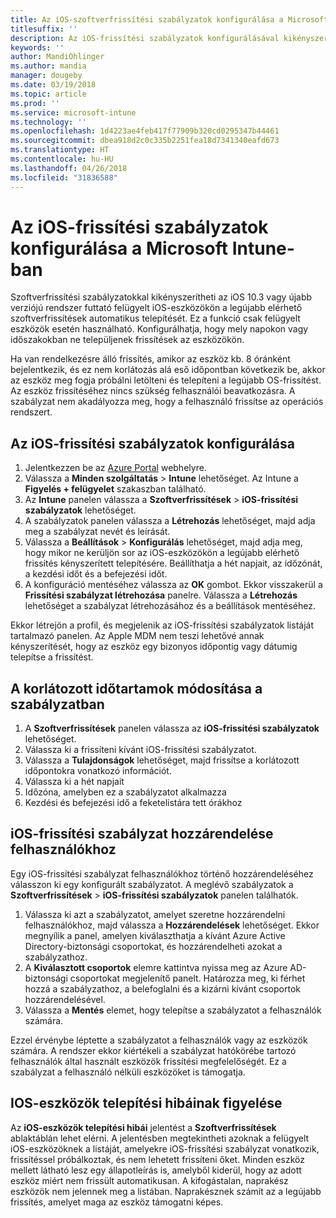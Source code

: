 ```yaml
---
title: Az iOS-szoftverfrissítési szabályzatok konfigurálása a Microsoft Intune-ban
titlesuffix: ''
description: Az iOS-frissítési szabályzatok konfigurálásával kikényszeríti a felügyelt iOS-eszközökön a legújabb elérhető szoftverfrissítések automatikus telepítését.
keywords: ''
author: MandiOhlinger
ms.author: mandia
manager: dougeby
ms.date: 03/19/2018
ms.topic: article
ms.prod: ''
ms.service: microsoft-intune
ms.technology: ''
ms.openlocfilehash: 1d4223ae4feb417f77909b320cd0295347b44461
ms.sourcegitcommit: dbea918d2c0c335b2251fea18d7341340eafd673
ms.translationtype: HT
ms.contentlocale: hu-HU
ms.lasthandoff: 04/26/2018
ms.locfileid: "31836588"
---
```

# <a name="configure-ios-update-policies-in-microsoft-intune"></a>Az iOS-frissítési szabályzatok konfigurálása a Microsoft Intune-ban

Szoftverfrissítési szabályzatokkal kikényszerítheti az iOS 10.3 vagy újabb verziójú rendszer futtató felügyelt iOS-eszközökön a legújabb elérhető szoftverfrissítések automatikus telepítését. Ez a funkció csak felügyelt eszközök esetén használható. Konfigurálhatja, hogy mely napokon vagy időszakokban ne települjenek frissítések az eszközökön. 

Ha van rendelkezésre álló frissítés, amikor az eszköz kb. 8 óránként bejelentkezik, és ez nem korlátozás alá eső időpontban következik be, akkor az eszköz meg fogja próbálni letölteni és telepíteni a legújabb OS-frissítést. Az eszköz frissítéséhez nincs szükség felhasználói beavatkozásra. A szabályzat nem akadályozza meg, hogy a felhasználó frissítse az operációs rendszert.

## <a name="configure-the-ios-update-policy"></a>Az iOS-frissítési szabályzatok konfigurálása
1. Jelentkezzen be az [Azure Portal](https://portal.azure.com) webhelyre.
2. Válassza a **Minden szolgáltatás** > **Intune** lehetőséget. Az Intune a **Figyelés + felügyelet** szakaszban található.
3. Az **Intune** panelen válassza a **Szoftverfrissítések** > **iOS-frissítési szabályzatok** lehetőséget.
4. A szabályzatok panelen válassza a **Létrehozás** lehetőséget, majd adja meg a szabályzat nevét és leírását.
5. Válassza a **Beállítások** > **Konfigurálás** lehetőséget, majd adja meg, hogy mikor ne kerüljön sor az iOS-eszközökön a legújabb elérhető frissítés kényszerített telepítésére. Beállíthatja a hét napjait, az időzónát, a kezdési időt és a befejezési időt.
6. A konfiguráció mentéséhez válassza az **OK** gombot. Ekkor visszakerül a **Frissítési szabályzat létrehozása** panelre. Válassza a **Létrehozás** lehetőséget a szabályzat létrehozásához és a beállítások mentéséhez.

Ekkor létrejön a profil, és megjelenik az iOS-frissítési szabályzatok listáját tartalmazó panelen. Az Apple MDM nem teszi lehetővé annak kényszerítését, hogy az eszköz egy bizonyos időpontig vagy dátumig telepítse a frissítést. 

## <a name="change-the-restricted-times-for-the-policy"></a>A korlátozott időtartamok módosítása a szabályzatban

1.  A **Szoftverfrissítések** panelen válassza az **iOS-frissítési szabályzatok** lehetőséget.
2.  Válassza ki a frissíteni kívánt iOS-frissítési szabályzatot.
3.  Válassza a **Tulajdonságok** lehetőséget, majd frissítse a korlátozott időpontokra vonatkozó információt.
4.  Válassza ki a hét napjait
5.  Időzóna, amelyben ez a szabályzatot alkalmazza
6.  Kezdési és befejezési idő a feketelistára tett órákhoz

## <a name="assign-an-ios-update-policy-to-users"></a>iOS-frissítési szabályzat hozzárendelése felhasználókhoz

Egy iOS-frissítési szabályzat felhasználókhoz történő hozzárendeléséhez válasszon ki egy konfigurált szabályzatot. A meglévő szabályzatok a **Szoftverfrissítések** > **iOS-frissítési szabályzatok** panelen találhatók.

1. Válassza ki azt a szabályzatot, amelyet szeretne hozzárendelni felhasználókhoz, majd válassza a **Hozzárendelések** lehetőséget. Ekkor megnyílik a panel, amelyen kiválaszthatja a kívánt Azure Active Directory-biztonsági csoportokat, és hozzárendelheti azokat a szabályzathoz.
2. A **Kiválasztott csoportok** elemre kattintva nyissa meg az Azure AD-biztonsági csoportokat megjelenítő panelt. Határozza meg, ki férhet hozzá a szabályzathoz, a belefoglalni és a kizárni kívánt csoportok hozzárendelésével.
3. Válassza a **Mentés** elemet, hogy telepítse a szabályzatot a felhasználók számára.

Ezzel érvénybe léptette a szabályzatot a felhasználók vagy az eszközök számára. A rendszer ekkor kiértékeli a szabályzat hatókörébe tartozó felhasználók által használt eszközök frissítési megfelelőségét. Ez a szabályzat a felhasználó nélküli eszközöket is támogatja.

## <a name="monitor-ios-device-installation-failures"></a>IOS-eszközök telepítési hibáinak figyelése
<!-- 1352223 -->
Az **iOS-eszközök telepítési hibái** jelentést a **Szoftverfrissítések** ablaktáblán lehet elérni. A jelentésben megtekintheti azoknak a felügyelt iOS-eszközöknek a listáját, amelyekre iOS-frissítési szabályzat vonatkozik, frissítéssel próbálkoztak, és nem lehetett frissíteni őket. Minden eszköz mellett látható lesz egy állapotleírás is, amelyből kiderül, hogy az adott eszköz miért nem frissült automatikusan. A kifogástalan, naprakész eszközök nem jelennek meg a listában. Naprakésznek számít az a legújabb frissítés, amelyet maga az eszköz támogatni képes.

